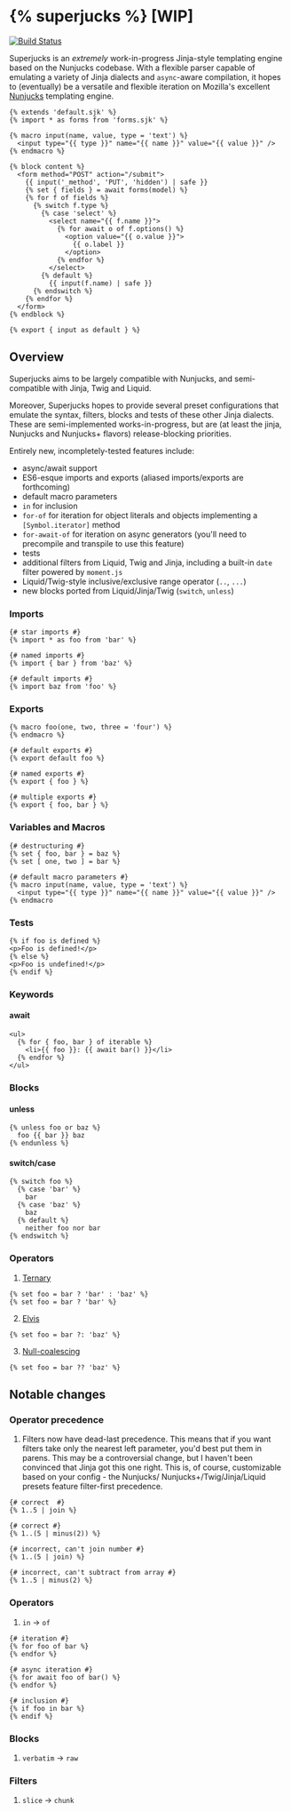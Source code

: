 # {% superjucks %} [WIP]

[![Build Status](https://travis-ci.org/noahlange/superjucks.svg?branch=master)](https://travis-ci.org/noahlange/superjucks)

Superjucks is an *extremely* work-in-progress Jinja-style templating engine based on the Nunjucks codebase. With a flexible parser capable of emulating a variety of Jinja dialects and `async`-aware compilation, it hopes to (eventually) be a versatile and flexible iteration on Mozilla's excellent [Nunjucks](https://github.com/mozilla/nunjucks) templating engine.

```jinja
{% extends 'default.sjk' %}
{% import * as forms from 'forms.sjk' %}

{% macro input(name, value, type = 'text') %}
  <input type="{{ type }}" name="{{ name }}" value="{{ value }}" />
{% endmacro %}

{% block content %}
  <form method="POST" action="/submit">
    {{ input('_method', 'PUT', 'hidden') | safe }}
    {% set { fields } = await forms(model) %}
    {% for f of fields %}
      {% switch f.type %}
        {% case 'select' %}
          <select name="{{ f.name }}">
            {% for await o of f.options() %}
              <option value="{{ o.value }}">
                {{ o.label }}
              </option>
            {% endfor %}
          </select>
        {% default %}
          {{ input(f.name) | safe }}
      {% endswitch %}
    {% endfor %}
  </form>
{% endblock %}

{% export { input as default } %}
```

## Overview
Superjucks aims to be largely compatible with Nunjucks, and semi-compatible
with Jinja, Twig and Liquid.

Moreover, Superjucks hopes to provide several preset configurations that
emulate the syntax, filters, blocks and tests of these other Jinja dialects.
These are semi-implemented works-in-progress, but are (at least the jinja,
Nunjucks and Nunjucks+ flavors) release-blocking priorities.

Entirely new, incompletely-tested features include:
- async/await support
- ES6-esque imports and exports (aliased imports/exports are forthcoming)
- default macro parameters
- `in` for inclusion
- `for-of` for iteration for object literals and objects implementing a
  `[Symbol.iterator]` method
- `for-await-of` for iteration on async generators (you'll need to precompile
  and transpile to use this feature)
- tests
- additional filters from Liquid, Twig and Jinja, including a built-in `date`
  filter powered by `moment.js`
- Liquid/Twig-style inclusive/exclusive range operator (`..`, `...`)
- new blocks ported from Liquid/Jinja/Twig (`switch`, `unless`)

### Imports
```jinja
{# star imports #}
{% import * as foo from 'bar' %}

{# named imports #}
{% import { bar } from 'baz' %}

{# default imports #}
{% import baz from 'foo' %}
```

### Exports
```jinja
{% macro foo(one, two, three = 'four') %}
{% endmacro %}

{# default exports #}
{% export default foo %}

{# named exports #}
{% export { foo } %}

{# multiple exports #}
{% export { foo, bar } %}
```

### Variables and Macros
```jinja
{# destructuring #}
{% set { foo, bar } = baz %}
{% set [ one, two ] = bar %}

{# default macro parameters #}
{% macro input(name, value, type = 'text') %}
  <input type="{{ type }}" name="{{ name }}" value="{{ value }}" />
{% endmacro
```

### Tests
```jinja
{% if foo is defined %}
<p>Foo is defined!</p>
{% else %}
<p>Foo is undefined!</p>
{% endif %}
```

### Keywords
#### await
```jinja
<ul>
  {% for { foo, bar } of iterable %}
    <li>{{ foo }}: {{ await bar() }}</li>
  {% endfor %}
</ul>
```

### Blocks
#### unless
```jinja
{% unless foo or baz %}
  foo {{ bar }} baz
{% endunless %}
```

#### switch/case
```jinja
{% switch foo %}
  {% case 'bar' %}
    bar
  {% case 'baz' %}
    baz
  {% default %}
    neither foo nor bar
{% endswitch %}
```

### Operators
1. [Ternary](https://en.wikipedia.org/wiki/%3F:)
```jinja
{% set foo = bar ? 'bar' : 'baz' %}
{% set foo = bar ? 'bar' %}
```

2. [Elvis](https://en.wikipedia.org/wiki/Elvis_operator)
```jinja
{% set foo = bar ?: 'baz' %}
```

3. [Null-coalescing](https://en.wikipedia.org/wiki/Null_coalescing_operator)
```jinja
{% set foo = bar ?? 'baz' %}
```

## Notable changes

### Operator precedence
1. Filters now have dead-last precedence. This means that if you want filters
take only the nearest left parameter, you'd best put them in parens. This may
be a controversial change, but I haven't been convinced that Jinja got this one
right. This is, of course, customizable based on your config - the Nunjucks/
Nunjucks+/Twig/Jinja/Liquid presets feature filter-first precedence.

```jinja
{# correct  #}
{% 1..5 | join %}

{# correct #}
{% 1..(5 | minus(2)) %}

{# incorrect, can't join number #}
{% 1..(5 | join) %}

{# incorrect, can't subtract from array #}
{% 1..5 | minus(2) %}
```

### Operators
1. `in` → `of`

```jinja
{# iteration #}
{% for foo of bar %}
{% endfor %}

{# async iteration #}
{% for await foo of bar() %}
{% endfor %}

{# inclusion #}
{% if foo in bar %}
{% endif %}
```

### Blocks
1. `verbatim` → `raw`

### Filters
1. `slice` → `chunk`